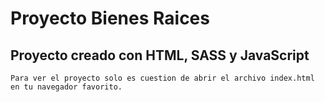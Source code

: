 # Proyecto Bienes Raices
## Proyecto creado con HTML, SASS y JavaScript

```
Para ver el proyecto solo es cuestion de abrir el archivo index.html en tu navegador favorito.
```

